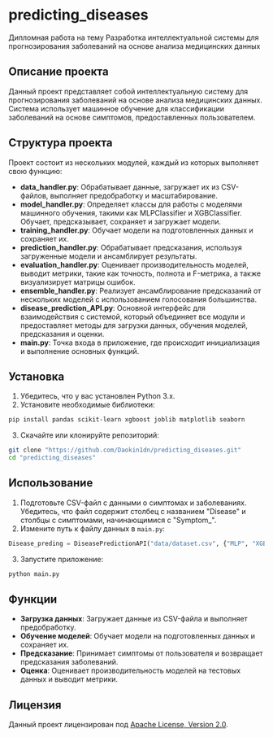 # predicting_diseases
Дипломная работа на тему Разработка интеллектуальной системы для прогнозирования заболеваний на основе анализа медицинских данных

## Описание проекта

Данный проект представляет собой интеллектуальную систему для прогнозирования заболеваний на основе анализа медицинских данных. Система использует машинное обучение для классификации заболеваний на основе симптомов, предоставленных пользователем.

## Структура проекта

Проект состоит из нескольких модулей, каждый из которых выполняет свою функцию:

- **data_handler.py**: Обрабатывает данные, загружает их из CSV-файлов, выполняет предобработку и масштабирование.
- **model_handler.py**: Определяет классы для работы с моделями машинного обучения, такими как MLPClassifier и XGBClassifier. Обучает, предсказывает, сохраняет и загружает модели.
- **training_handler.py**: Обучает модели на подготовленных данных и сохраняет их.
- **prediction_handler.py**: Обрабатывает предсказания, используя загруженные модели и ансамблирует результаты.
- **evaluation_handler.py**: Оценивает производительность моделей, выводит метрики, такие как точность, полнота и F-метрика, а также визуализирует матрицы ошибок.
- **ensemble_handler.py**: Реализует ансамблирование предсказаний от нескольких моделей с использованием голосования большинства.
- **disease_prediction_API.py**: Основной интерфейс для взаимодействия с системой, который объединяет все модули и предоставляет методы для загрузки данных, обучения моделей, предсказания и оценки.
- **main.py**: Точка входа в приложение, где происходит инициализация и выполнение основных функций.

## Установка

1. Убедитесь, что у вас установлен Python 3.x.
2. Установите необходимые библиотеки:

```bash
pip install pandas scikit-learn xgboost joblib matplotlib seaborn
```

3. Скачайте или клонируйте репозиторий:

```bash
git clone "https://github.com/Daokin1dn/predicting_diseases.git"
cd "predicting_diseases"
```

## Использование

1. Подготовьте CSV-файл с данными о симптомах и заболеваниях. Убедитесь, что файл содержит столбец с названием "Disease" и столбцы с симптомами, начинающимися с "Symptom_".
2. Измените путь к файлу данных в `main.py`:

```python
Disease_preding = DiseasePredictionAPI("data/dataset.csv", {"MLP", "XGBoost"})
```

3. Запустите приложение:

```bash
python main.py
```

## Функции

- **Загрузка данных**: Загружает данные из CSV-файла и выполняет предобработку.
- **Обучение моделей**: Обучает модели на подготовленных данных и сохраняет их.
- **Предсказание**: Принимает симптомы от пользователя и возвращает предсказания заболеваний.
- **Оценка**: Оценивает производительность моделей на тестовых данных и выводит метрики.

## Лицензия

Данный проект лицензирован под [Apache License, Version 2.0](http://www.apache.org/licenses/LICENSE-2.0).

